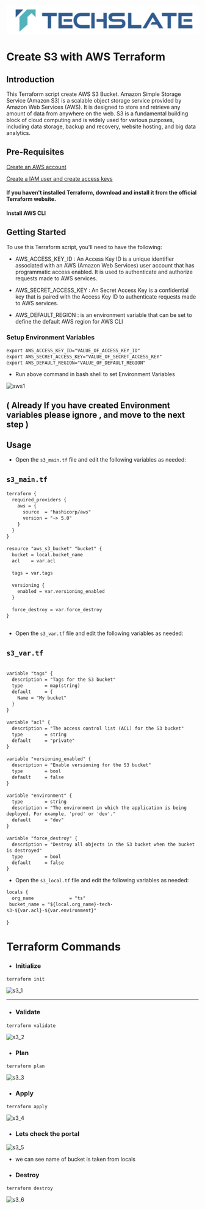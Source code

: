 ![TechSlate](../../../global/images/ts.png)

# Create S3 with AWS Terraform

## Introduction

This Terraform script create AWS S3 Bucket. Amazon Simple Storage Service (Amazon S3) is a scalable object storage service provided by Amazon Web Services (AWS). It is designed to store and retrieve any amount of data from anywhere on the web. S3 is a fundamental building block of cloud computing and is widely used for various purposes, including data storage, backup and recovery, website hosting, and big data analytics.

## Pre-Requisites

 [Create an AWS account](../../../aws/aws-account-creation/README.md)

 [Create a IAM user and create access keys](../../../aws/aws-user-creation/README.md)
 
 #### If you haven't installed Terraform, download and install it from the official Terraform website.

 #### Install AWS CLI

## Getting Started

To use this Terraform script, you'll need to have the following:

- AWS_ACCESS_KEY_ID : An Access Key ID is a unique identifier associated with an AWS (Amazon Web Services) user account that has programmatic access enabled. It is used to authenticate and authorize requests made to AWS services.

- AWS_SECRET_ACCESS_KEY : An Secret Access Key is a confidential key that is paired with the Access Key ID to authenticate requests made to AWS services.

- AWS_DEFAULT_REGION : is an environment variable that can be set to define the default AWS region for AWS CLI


### Setup Environment Variables

```
export AWS_ACCESS_KEY_ID="VALUE_OF_ACCESS_KEY_ID"
export AWS_SECRET_ACCESS_KEY="VALUE_OF_SECRET_ACCESS_KEY"
export AWS_DEFAULT_REGION="VALUE_OF_DEFAULT_REGION"
```


- Run above command in bash shell to set Environment Variables


![aws1](https://github.com/techslateramu/allinone/assets/123730077/8855f072-58c4-4c47-8a2c-e2d41a8c5a22)


## ( Already If you have created Environment variables please ignore , and move to the next step )




## Usage


- Open the `s3_main.tf` file and edit the following variables as needed:

## `s3_main.tf`
```
terraform {
  required_providers {
    aws = {
      source  = "hashicorp/aws"
      version = "~> 5.0"
    }
  }
}

resource "aws_s3_bucket" "bucket" {
  bucket = local.bucket_name
  acl    = var.acl

  tags = var.tags

  versioning {
    enabled = var.versioning_enabled
  }

  force_destroy = var.force_destroy
}


```


- Open the `s3_var.tf` file and edit the following variables as needed:


## `s3_var.tf`

```

variable "tags" {
  description = "Tags for the S3 bucket"
  type        = map(string)
  default     = {
    Name = "My bucket"
  }
}

variable "acl" {
  description = "The access control list (ACL) for the S3 bucket"
  type        = string
  default     = "private"
}

variable "versioning_enabled" {
  description = "Enable versioning for the S3 bucket"
  type        = bool
  default     = false
}

variable "environment" {
  type        = string
  description = "The environment in which the application is being deployed. For example, 'prod' or 'dev'."
  default     = "dev"
}

variable "force_destroy" {
  description = "Destroy all objects in the S3 bucket when the bucket is destroyed"
  type        = bool
  default     = false
}
```

- Open the `s3_local.tf` file and edit the following variables as needed:

```
locals {
  org_name             = "ts"  
 bucket_name = "${local.org_name}-tech-s3-${var.acl}-${var.environment}"
  
}
```

# Terraform Commands

- ### Initialize

```
terraform init
```

![s3_1](https://github.com/techslateramu/allinone/assets/123730077/25c63074-ed3b-42e5-999e-79286e5c9793)


***

- ### Validate

```
terraform validate
```

![s3_2](https://github.com/techslateramu/allinone/assets/123730077/085ab48e-8a16-4b03-8be5-55647bc6f5da)


- ### Plan

```
terraform plan
```

![s3_3](https://github.com/techslateramu/allinone/assets/123730077/ea3a31da-9bf3-4222-b104-70822cc64a23)


- ### Apply

```
terraform apply
```

![s3_4](https://github.com/techslateramu/allinone/assets/123730077/9c8d54cf-594b-461f-9381-46e2281767bf)


- ### Lets check the portal


![s3_5](https://github.com/techslateramu/allinone/assets/123730077/c84b62d9-16ec-4867-83fc-94785bab2faf)

- we can see name of bucket is taken from locals

- ###  Destroy

```
terraform destroy
```

![s3_6](https://github.com/techslateramu/allinone/assets/123730077/45e2286d-dbe0-4aaf-9dbb-3cbc0bf23826)
